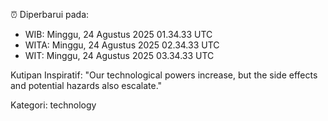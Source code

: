 ⏰ Diperbarui pada:
- WIB: Minggu, 24 Agustus 2025 01.34.33 UTC
- WITA: Minggu, 24 Agustus 2025 02.34.33 UTC
- WIT: Minggu, 24 Agustus 2025 03.34.33 UTC

Kutipan Inspiratif:
"Our technological powers increase, but the side effects and potential hazards also escalate."


Kategori: technology

